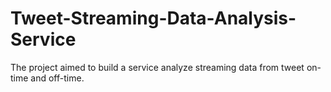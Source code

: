 # Tweet-Streaming-Data-Analysis-Service
The project aimed to build a service analyze streaming data from tweet on-time and off-time.
